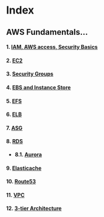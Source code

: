 # Index

## AWS Fundamentals...

#### 1. [IAM, AWS access, Security Basics](1_IAM.md)
#### 2. [EC2](2_EC2.md) 
#### 3. [Security Groups](3_Security_Groups.md)
#### 4. [EBS and Instance Store](4_EBS_and_Instance_Store.md)
#### 5. [EFS](5_EFS.md)
#### 6. [ELB](6_ELB.md)
#### 7. [ASG](7_ASG.md)
#### 8. [RDS](8_RDS.md)
  * **8.1. [Aurora](8.1_Aurora.md)**
#### 9. [Elasticache](9_Elasticache.md)
#### 10. [Route53](10_Route53.md)
#### 11. [VPC](11_VPC.md)
#### 12. [3-tier Architecture](12_Three_tier_Solution_Architecture.md)